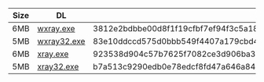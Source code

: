 |    Size   |     DL  | sha512sum |
|  ---  |  ---  |  ---  |
| 6MB | [wxray.exe](https://cdn.jsdelivr.net/gh/googleians/Xray-core@main/wxray.exe) | 3812e2bdbbe00d8f1f19cfbf7ef94f3c5a18bd5056da87e7415ce7a9c8d11636b2495ba85bca4110cc25b6da9fa7cb4a78eaf1277732e66b7b5d491369bb2183 |
| 5MB | [wxray32.exe](https://cdn.jsdelivr.net/gh/googleians/Xray-core@main/wxray32.exe) | 83e10ddccd575d0bbb549f4407a179cbd4b833adfb5d2145df39932b2e87e826539ca222f15a528fe85ae9d568a5c269aafcd96c99eadcd33c60ae57105b8c69 |
| 6MB | [xray.exe](https://cdn.jsdelivr.net/gh/googleians/Xray-core@main/xray.exe) | 923538d904c57b7625f7082ce3d906ba366b4b589371f52e19b93f44571977a19e351297dc8ddad456ba76b351d0a0c6a8b2310ec584e8fe08db87115b46c99c |
| 5MB | [xray32.exe](https://cdn.jsdelivr.net/gh/googleians/Xray-core@main/xray32.exe) | b7a513c9290edb0e78edcf8fd47a646a840bf6e3e07652f50c810613ac800d4bfbffafb19ced4e2d9d8fa0306be269f1cff05cb0146fade2f94d15b71d94d080 |
